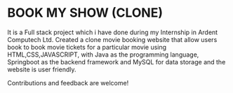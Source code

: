 # BOOK MY SHOW (CLONE)

It is a Full stack project which i have done during my Internship in Ardent Computech Ltd. 
Created a clone movie booking website that allow users  book to book movie tickets for a particular movie using HTML,CSS,JAVASCRIPT, with Java as the programming language, Springboot as the backend framework and MySQL for data storage and the website is user friendly.

Contributions and feedback are welcome!
